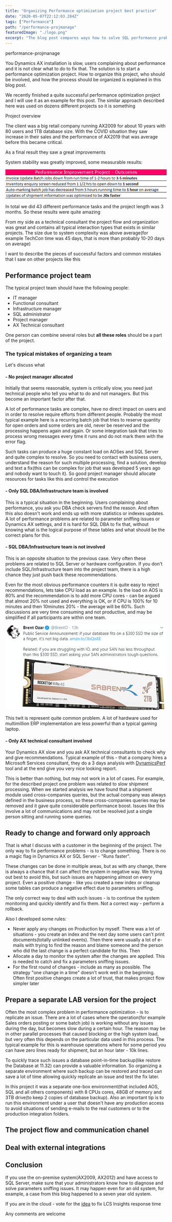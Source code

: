 ```yaml
---
title: "Organizing Performance optimization project best practice"
date: "2020-05-07T22:12:03.284Z"
tags: ["Performance"]
path: "/performance-projmanage"
featuredImage: "./logo.png"
excerpt: "The blog post compares ways how to solve SQL performance problems caused by parameters sniffing for AX2009/AX2012 and cloud version Dynamics 365 for Finance and Operations"
---
```


performance-projmanage

You Dynamics AX installation is slow, users complaining about performance and it is not clear what to do to fix that. The solution is to start a performance optimization project. How to organize this project, who should be involved, and how the process should be organized is explained in this blog post.

We recently finished a quite successful performance optimization project and I will use it as an example for this post. The similar approach described here was used on dozens different projects so it is something  

Project overview 

The client was a big retail company running AX2009 for  about 10 years with 80 users and 1TB database size. With the COVID situation they saw increase in their sales and the performance of AX2019 that was average before this became critical.

As a final result they saw a great improvements 

System stability was greatly improved, some measurable results:

![PerfResults](PerfResults.png)

In total we did 43 different performance tasks and the project length was 3 months. So these results were quite amazing 

From my side as a technical consultant the project flow and organization was great and contains all typical interaction types that exists in similar projects. The size due  to system complexity was above average(for example TechCon time was 45 days, that is more than probably 10-20 days on average) 

I want to describe the pieces of successful factors and common mistakes that I saw on other projects like this

## Performance project team

The typical project team should have the following people:

- IT manager
- Functional consultant
- Infrastructure manager
- SQL administrator
- Project manager 
- AX Technical consultant

One person can combine several roles but **all these roles** should be a part of the project.

### The typical mistakes of organizing a team

Let's discuss what 

#### - No project manager allocated

Initially that seems reasonable, system is critically slow, you need just technical people who tell you what to do and not managers. But this become an important factor after that. 

A lot of performance tasks are complex, have no direct impact on users and in order to resolve require efforts from different people. Probably the most typical example here is a recurring batch job that tries to reserve quantity for open orders and some orders are old, never be reserved and the processing happens again and again. Or some integration task that tries to process wrong messages every time it runs and do not mark them with the error flag. 

Such tasks can produce a huge constant load on AOSes and SQL Server and quite complex to resolve. So you need to contact with business users, understand the reason for such multiple processing, find a solution, develop and text a fix(this can be complex for job that was developed 5 years ago and nobody want to touch it). So good project manager should allocate resources for tasks like this and control the execution 

#### - Only SQL DBA/Infrastructure team is involved

This is a typical situation in the beginning. Users complaining about performance, you ask you DBA check servers find the reason. And often this also doesn't work and ends up with more statistics or indexes updates. A lot of performance problems are related to parameter sniffing issues or Dynamics AX settings, and it is hard for SQL DBA to fix that, without knowing what is the logical purpose of these tables and what should be the correct plans for this.

#### - SQL DBA/Infrastructure team is not involved

This is an opposite situation to the previous case. Very often these problems are related to SQL Server or hardware configuration. If you don't include SQL/Infrastructure team into the project team, there is a high chance they just push back these recommendations. 

Even for the most obvious performance counters it is quite easy to reject recommendations, lets take CPU load as an example. Is the load on AOS is 80% and the recommendation is to add more CPU cores - can be argued that almost 20% not used and everything is OK, or if CPU is 100% for 10 minutes and then 10minutes 20% - the average will be 60%. Such discussions are very time consuming and not productive, and may be simplified if all participants are within one team.

![](SlowHardware.png)

This twit is represent quite common problem. A lot of hardware used for multimillion ERP implementation are less powerful than a typical gaming laptop.

#### - Only AX technical consultant involved

Your Dynamics AX slow and you ask AX technical consultants to check why and give recommendations. Typical example of this - that a company hires a Microsoft Services consultant, they do a 3 days analysis with [DynamicsPerf](https://github.com/PFEDynamics/DynamicsPerf) tool and at the end give you very nice looking report. 

This is better than nothing, but may not work in a lot of cases. For example, for the described project one problem was related to slow shipment processing. When we started analysis we have found that a shipment module used cross-companies queries, but the actual company was always defined in the business process, so these cross-companies queries may be removed and it gave quite considerable performance boost. Issues like this involve a lot of communications and may not be resolved just a single person sitting and running some queries.

## Ready to change and forward only approach 

That is what I discuss with a customer in the beginning of the project. The only way to fix performance problems - is to change something. There is no a magic flag in Dynamics AX or SQL Server - "Runs faster". 

These changes can be done in multiple areas, but as with any change, there is always a chance that it can affect the system in negative way. We trying out best to avoid this, but such issues are happening almost on every project. Even a positive change - like you created a new index or cleanup some tables can produce a negative effect due to parameters sniffing.

The only correct way to deal with such issues - is to continue the system monitoring and quickly identify and fix them. Not a correct way - perform a rollback.

Also I developed some rules: 

- Never apply any changes on Production by myself. There was a lot of situations - you create an index and the next day some users can't print documents(totally unlinked events). Then there were usually a lot of e-mails with trying to find the reason and blame someone and the person who did the last change is a perfect candidate for this. Then 
- Allocate a day to monitor the system after the changes are applied. This is needed to catch and fix a parameters sniffing issues. 
- For the first round of changes - include as many as possible. The strategy "one change in a time" doesn't work well in the beginning. Often first positive changes create a lot of trust, that makes project flow simpler later

## Prepare a separate LAB version for the project 

Often the most complex problem in performance optimization - is to replicate an issue. There are a lot of cases where the operation(for example Sales orders posting or some batch job) is working without any issues during the day, but becomes slow during a certain hour. The reason may be in other parallel processes that caused blocking or the high system load, but very often this depends on the particular data used in this process. The typical example for this is warehouse operations where for some period you can have zero lines ready for shipment, but an hour later - 10k lines.  

To quickly trace such issues a database point-in-time backup(like restore the Database at 11.32) can provide a valuable information. So organizing a separate environment where such backup can be restored and traced can save a lot of time allowing quickly replicate an issue and test the fix later. 

In this project it was a separate one-box environment(that included AOS, SQL and all others components) with 8 CPUs cores, 48GB of memory and 3TB drive(to keep 2 copies of database backup). Also an important tip is to run this environment under a user that doesn't have any production access to avoid situations of sending e-mails to the real customers or to the production integration folders.

## The project flow and communication chanel





## Deal with external integrations 




## Conclusion

If you use the on-premise system(AX2009, AX2012) and have access to SQL Server, make sure that your administrators know how to diagnose and solve parameters sniffing issues. It may happen even for an old system, for example, a case from this blog happened to a seven year old system.

If you are in the cloud - vote for the [idea](https://experience.dynamics.com/ideas/idea/?ideaid=2a4ab902-5690-ea11-99e5-0003ff68aebe) to fix LCS Insights response time

Any comments are welcome
